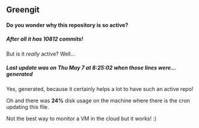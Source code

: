 ## Greengit

#### Do you wonder why this repository is so active?

##### After all it has 10812 commits!

But is it *really* active? Well...

##### Last update was on Thu May 7 at 8:25:02 when those lines were... generated

Yes, generated, because it certainly helps a lot to have such an active repo!

Oh and there was **24%** disk usage on the machine
where there is the cron updating this file.

Not the best way to monitor a VM in the cloud but it works! :)
